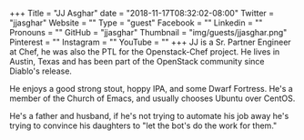 +++
Title = "JJ Asghar"
date = "2018-11-17T08:32:02-08:00"
Twitter = "jjasghar"
Website = ""
Type = "guest"
Facebook = ""
Linkedin = ""
Pronouns = ""
GitHub = "jjasghar"
Thumbnail = "img/guests/jjasghar.png"
Pinterest = ""
Instagram = ""
YouTube = ""
+++
JJ is a Sr. Partner Engineer at Chef, he was also the PTL for the Openstack-Chef project. He lives in Austin, Texas and has been part of the OpenStack community since Diablo's release. <p> He enjoys a good strong stout, hoppy IPA, and some Dwarf Fortress. He's a member of the Church of Emacs, and usually chooses Ubuntu over CentOS. <p> He's a father and husband, if he's not trying to automate his job away he's trying to convince his daughters to "let the bot's do the work for them."

